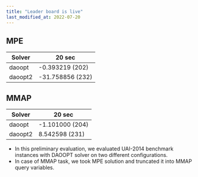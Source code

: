 ```yaml
---
title: "Leader board is live"
last_modified_at: 2022-07-20
---
```


## MPE
| Solver | 20 sec           |
|--------|------------------|
| daoopt | -0.393219 (202)  |
| daoopt2 |-31.758856 (232) |



## MMAP
| Solver | 20 sec           |
|--------|------------------|
| daoopt | -1.101000 (204)  |
| daoopt2 | 8.542598 (231) |


* In this preliminary evaluation, 
we evaluated UAI-2014 benchmark instances with DAOOPT solver
on two different configurations.
* In case of MMAP task, we took MPE solution and truncated it into MMAP query variables.

